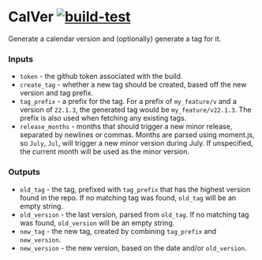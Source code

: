 # CalVer [![build-test](https://github.com/emm035/calver/actions/workflows/test.yml/badge.svg)](https://github.com/emm035/calver/actions/workflows/test.yml)

Generate a calendar version and (optionally) generate a tag for it.

### Inputs

- `token` - the github token associated with the build.
- `create_tag` - whether a new tag should be created, based off the new version and tag prefix.
- `tag_prefix` - a prefix for the tag. For a prefix of `my_feature/v` and a version of `22.1.3`, the generated tag would be `my_feature/v22.1.3`. The prefix is also used when fetching any existing tags.
- `release_months` - months that should trigger a new minor release, separated by newlines or commas. Months are parsed using moment.js, so `July`, `Jul`, will trigger a new minor version during July. If unspecified, the current month will be used as the minor version.

### Outputs

- `old_tag` - the tag, prefixed with `tag_prefix` that has the highest version found in the repo. If no matching tag was found, `old_tag` will be an empty string.
- `old_version` - the last version, parsed from `old_tag`. If no matching tag was found, `old_version` will be an empty string.
- `new_tag` - the new tag, created by combining `tag_prefix` and `new_version`.
- `new_version` - the new version, based on the date and/or `old_version`.
